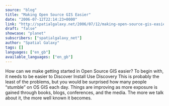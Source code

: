 ```yaml
---
source: "blog"
title: "Making Open Source GIS Easier"
date: "2006-07-12T22:14:23+0000"
link: "http://spatialgalaxy.net/2006/07/12/making-open-source-gis-easier/"
draft: "false"
showcase: "planet"
subscribers: ["spatialgalaxy_net"]
author: "Spatial Galaxy"
tags: []
languages: ["en_gb"]
available_languages: ["en_gb"]
---
```


How can we make getting started in Open Source GIS easier? To begin with, it needs to be easier to
  Discover
  Install
  Use  Discovery This is probably the least of the problems, but you would be surprised how many people &ldquo;stumble&rdquo; on OS GIS each day. Things are improving as more exposure is gained through books, blogs, conferences, and the media. The more we talk about it, the more well known it becomes.
